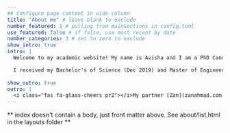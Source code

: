 ```yaml
---
## Configure page content in wide column
title: "About me" # leave blank to exclude
number_featured: 1 # pulling from mainSections in config.toml
use_featured: false # if false, use most recent by date
number_categories: 3 # set to zero to exclude
show_intro: true
intro: |
  Welcome to my academic website! My name is Avisha and I am a PhD Candidate at **Johns Hopkins University** in the Electrical and Computer Engineering Department. My research is at the intersection of machine learning and medicine. I work on optimizing focused ultrasound therapy in neurosurgery with computer vision, acoustic wave modeling, and operator learning. I am affiliated with the [HEPIUS Neurosurgical Innovation Lab](https://www.hopkinsmedicine.org/neurology-neurosurgery/research/hepius) and the [Neuroengineering Lab](https://neuroengineering.bme.jhu.edu/).

  I received my Bachelor's of Science (Dec 2019) and Master of Engineering (May 2020) degrees at **Cornell University**. During my time there, I was a member of the [Space Systems Design Studio](https://www.spacecraftresearch.com/), with the research focus of spacecraft electrical system development. For my Master's thesis, I delved into algorithms to emulate the mammalian olfactory system with neuromorphic systems. After completing my Masters degree, I spent a year as a computational neuroscience research scientist at **Yale School of Medicine** in the [Blumenfeld Lab](https://medicine.yale.edu/lab/blumenfeld/), using signal processing techniques to study the electrical activity of the brain in patients with epilepsy. 
  
show_outro: true
outro: |
  <i class="fas fa-glass-cheers pr2"></i>My partner [Zan](zanahmad.com) is a PhD Candidate in the Applied Math Department at JHU, check out his [webpage](zanahmad.com).
---
```


** index doesn't contain a body, just front matter above.
See about/list.html in the layouts folder **